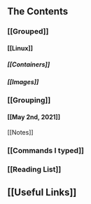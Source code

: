 ## The Contents
### [[Grouped]]
#### [[Linux]]
##### [[Containers]]
##### [[Images]]
### [[Grouping]]
#### [[May 2nd, 2021]]
[[Notes]]
### [[Commands I typed]]
### [[Reading List]]
## [[Useful Links]]
